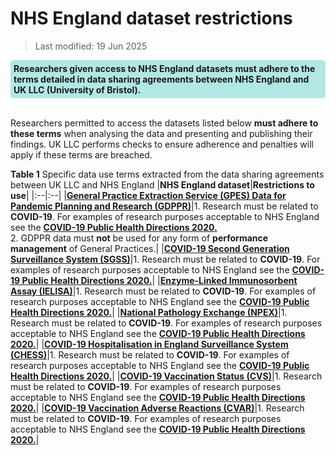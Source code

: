 # NHS England dataset restrictions
>Last modified: 19 Jun 2025
<div style="background-color: rgba(0, 178, 169, 0.3); padding: 5px; border-radius: 5px;"><strong>Researchers given access to NHS England datasets must adhere to the terms detailed in data sharing agreements between NHS England and UK LLC (University of Bristol).</strong></div>
<br>

Researchers permitted to access the datasets listed below **must adhere to these terms** when analysing the data and presenting and publishing their findings. UK LLC performs checks to ensure adherence and penalties will apply if these terms are breached.

**Table 1** Specific data use terms extracted from the data sharing agreements between UK LLC and NHS England
|**NHS England dataset**|**Restrictions to use**|
|:--|:--|
|[**General Practice Extraction Service (GPES) Data for Pandemic Planning and Research (GDPPR)**](https://guidebook.ukllc.ac.uk/docs/linked_health_data/nhs_england/primary_care_datasets/gdppr/gdppr)|1. Research must be related to **COVID-19**. For examples of research purposes acceptable to NHS England see the <strong><a href="https://digital.nhs.uk/about-nhs-digital/corporate-information-and-documents/directions-and-data-provision-notices/secretary-of-state-directions/covid-19-public-health-directions-2020" target="_blank" rel="noopener noreferrer">COVID-19 Public Health Directions 2020.</a></strong><br>2. GDPPR data must **not** be used for any form of **performance management** of General Practices.|
|[**COVID-19 Second Generation Surveillance System (SGSS)**](https://guidebook.ukllc.ac.uk/docs/linked_health_data/nhs_england/covid%20datasets/covidsgss/covidsgss)|1. Research must be related to **COVID-19**. For examples of research purposes acceptable to NHS England see the <strong><a href="https://digital.nhs.uk/about-nhs-digital/corporate-information-and-documents/directions-and-data-provision-notices/secretary-of-state-directions/covid-19-public-health-directions-2020" target="_blank" rel="noopener noreferrer">COVID-19 Public Health Directions 2020.</a></strong>|
|[**Enzyme-Linked Immunosorbent Assay (IELISA)**](https://guidebook.ukllc.ac.uk/docs/linked_health_data/nhs_england/covid%20datasets/ielisa/ielisa)|1. Research must be related to **COVID-19**. For examples of research purposes acceptable to NHS England see the <strong><a href="https://digital.nhs.uk/about-nhs-digital/corporate-information-and-documents/directions-and-data-provision-notices/secretary-of-state-directions/covid-19-public-health-directions-2020" target="_blank" rel="noopener noreferrer">COVID-19 Public Health Directions 2020.</a></strong>|
|[**National Pathology Exchange (NPEX)**](https://guidebook.ukllc.ac.uk/docs/linked_health_data/nhs_england/covid%20datasets/npex/npex)|1. Research must be related to **COVID-19**. For examples of research purposes acceptable to NHS England see the <strong><a href="https://digital.nhs.uk/about-nhs-digital/corporate-information-and-documents/directions-and-data-provision-notices/secretary-of-state-directions/covid-19-public-health-directions-2020" target="_blank" rel="noopener noreferrer">COVID-19 Public Health Directions 2020.</a></strong>|
|[**COVID-19 Hospitalisation in England Surveillance System (CHESS)**](https://guidebook.ukllc.ac.uk/docs/linked_health_data/nhs_england/covid%20datasets/chess/chess)|1. Research must be related to **COVID-19**. For examples of research purposes acceptable to NHS England see the <strong><a href="https://digital.nhs.uk/about-nhs-digital/corporate-information-and-documents/directions-and-data-provision-notices/secretary-of-state-directions/covid-19-public-health-directions-2020" target="_blank" rel="noopener noreferrer">COVID-19 Public Health Directions 2020.</a></strong>|
|[**COVID-19 Vaccination Status (CVS)**](https://guidebook.ukllc.ac.uk/docs/linked_health_data/nhs_england/covid%20datasets/cvs/cvs)|1. Research must be related to **COVID-19**. For examples of research purposes acceptable to NHS England see the <strong><a href="https://digital.nhs.uk/about-nhs-digital/corporate-information-and-documents/directions-and-data-provision-notices/secretary-of-state-directions/covid-19-public-health-directions-2020" target="_blank" rel="noopener noreferrer">COVID-19 Public Health Directions 2020.</a></strong>|
|[**COVID-19 Vaccination Adverse Reactions (CVAR)**](https://guidebook.ukllc.ac.uk/docs/linked_health_data/nhs_england/covid%20datasets/cvar/cvar)|1. Research must be related to **COVID-19**. For examples of research purposes acceptable to NHS England see the <strong><a href="https://digital.nhs.uk/about-nhs-digital/corporate-information-and-documents/directions-and-data-provision-notices/secretary-of-state-directions/covid-19-public-health-directions-2020" target="_blank" rel="noopener noreferrer">COVID-19 Public Health Directions 2020.</a></strong>|